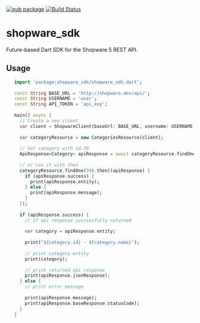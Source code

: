 
[![pub package](https://img.shields.io/pub/v/shopware_sdk.svg)](https://pub.dartlang.org/packages/shopware_sdk)
[![Build Status](https://travis-ci.org/erkineren/shopware_sdk.svg?branch=master)](https://travis-ci.org/erkineren/shopware_sdk)

# shopware_sdk

Future-based Dart SDK for the Shopware 5 REST API.

## Usage

```dart
   import 'package:shopware_sdk/shopware_sdk.dart';
   
   const String BASE_URL = 'http://shopware.dev/api/';
   const String USERNAME = 'user';
   const String API_TOKEN = 'api_key';
   
   main() async {
     // Create a new client
     var client = ShopwareClient(baseUrl: BASE_URL, username: USERNAME, apiToken: API_TOKEN);
   
     var categoryResource = new CategoriesResource(client);
   
     // Get category with id 39
     ApiResponse<Category> apiResponse = await categoryResource.findOne(39);
   
     // or use it with then
     categoryResource.findOne(39).then((apiResponse) {
       if (apiResponse.success) {
         print(apiResponse.entity);
       } else {
         print(apiResponse.message);
       }
     });
   
     if (apiResponse.success) {
       // if api response successfully returned
   
       var category = apiResponse.entity;
   
       print("${category.id} - ${category.name}");
   
       // print category entity
       print(category);
   
       // print returned api response
       print(apiResponse.jsonResponse);
     } else {
       // print error message
   
       print(apiResponse.message);
       print(apiResponse.baseResponse.statusCode);
     }
   }
```



